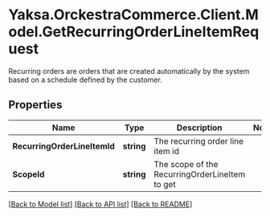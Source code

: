 # Yaksa.OrckestraCommerce.Client.Model.GetRecurringOrderLineItemRequest
Recurring orders are orders that are created automatically by the system based on a schedule defined by the customer.

## Properties

Name | Type | Description | Notes
------------ | ------------- | ------------- | -------------
**RecurringOrderLineItemId** | **string** | The recurring order line item id | 
**ScopeId** | **string** | The scope of the RecurringOrderLineItem to get | 

[[Back to Model list]](../README.md#documentation-for-models) [[Back to API list]](../README.md#documentation-for-api-endpoints) [[Back to README]](../README.md)

